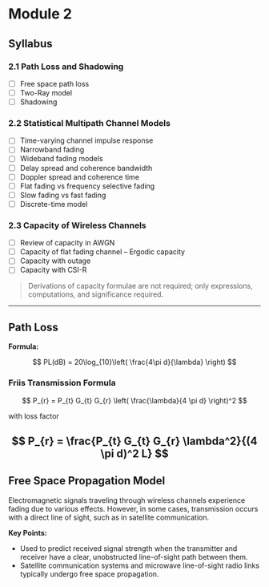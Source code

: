 # Module 2

## Syllabus

### 2.1 Path Loss and Shadowing
- [ ] Free space path loss
- [ ] Two-Ray model
- [ ] Shadowing

### 2.2 Statistical Multipath Channel Models
- [ ] Time-varying channel impulse response
- [ ] Narrowband fading
- [ ] Wideband fading models
- [ ] Delay spread and coherence bandwidth
- [ ] Doppler spread and coherence time
- [ ] Flat fading vs frequency selective fading
- [ ] Slow fading vs fast fading
- [ ] Discrete-time model

### 2.3 Capacity of Wireless Channels
- [ ] Review of capacity in AWGN
- [ ] Capacity of flat fading channel – Ergodic capacity
- [ ] Capacity with outage
- [ ] Capacity with CSI-R
> Derivations of capacity formulae are not required; only expressions, computations, and significance required.

---

## Path Loss

**Formula:**

$$
PL(dB) = 20\log_{10}\left( \frac{4\pi d}{\lambda} \right)
$$

### Friis Transmission Formula

$$
P_{r} = P_{t} G_{t} G_{r} \left( \frac{\lambda}{4 \pi d} \right)^2
$$

with loss factor

$$
P_{r} = \frac{P_{t} G_{t} G_{r} \lambda^2}{(4 \pi d)^2 L}
$$
---

## Free Space Propagation Model

Electromagnetic signals traveling through wireless channels experience fading due to various effects. However, in some cases, transmission occurs with a direct line of sight, such as in satellite communication.

**Key Points:**
- Used to predict received signal strength when the transmitter and receiver have a clear, unobstructed line-of-sight path between them.
- Satellite communication systems and microwave line-of-sight radio links typically undergo free space propagation.